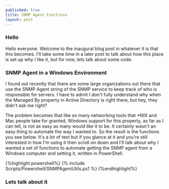 ```yaml
---
published: true
title: SNMP Agent Functions
layout: post
---
```


### Hello
Hello everyone. Welcome to the inaugural blog post in whatever it is that this becomes. I'll take some time in a later post to talk about how this place is set up why I like it, but for now, lets talk about some code. 

### SNMP Agent in a Windows Environment
I found out recently that there are some large organizations out there that use the SNMP Agent string of the SNMP service to keep track of who is responsible for servers. I have to admit I don't fully understand why when the Managed By property in Active Directory is right there, but hey, they didn't ask me right?

The problem becomes that like so many networking tools that *NIX and Mac people take for granted, Windows support for this property, as far as I can tell, is not as easy as many would like it to be. It certainly wasn't an easy thing to automate the way I wanted to. So the result is the functions you see below. It's a lot of text but if you glance at it and you're still interested in how I'm using it then scroll on down and I'll talk about why I wanted a set of functions to automate getting the SNMP agent from a Windows computer and setting it, written in PowerShell.

{%highlight powershell%}
{% include Scripts/Powershell/SNMPAgentUtils.ps1 %}
{%endhighlight%}

### Lets talk about it

